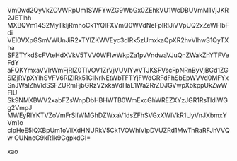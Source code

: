 Vm0wd2QyVkZOVWRpUm1SWFYwZG9WbGx0ZEhkVU1WcDBUVmM1VjJKR2JETlhh
MXBQVm14S2MyTkljRmhoCk1YQlFXVmQ0WVdNeFpIRlJiVVpUQ2xZeWFIbFdi
VEI0VXpGSmVWUnJiR2xTYlZKWVEyc3dlRk5zUmxkaQpXR2hvVlhwS1QyTXha
SFZTYkdScFVteHdXVkV5TVV0WFIwWkpZa1pvVndwaVJuQnZWakZhYTFVeFdY
aFQKYmxaVVlrWmFjRlZ0TlVOV1ZrVjVUVlYwVTJKSFVscFpNRnByVjBGd1ZG
SlZjRVpXYlhSVFV6RlZlRk51ClNrNEtWbTFTYjFWdGRFdFhSbEpWVVd0MFYx
SnJWalZhVldSSFZURmFjbGRzV2xkaVdHaE1Wa2RrZDJGVwpXbkppUkZwWFlU
Sk9NMXBWV2xabFZsWnpDbHBHWTB0WmExcGhWREZXYzJGR1RsTldiWGg2VmpJ
MWEyRlYKTVZoVmFrSllWMGhDZWxaV1dsZFhSVGxXWlVkR1UyVnJXbmxYVm1o
clpHeE5lQXBpUm1oVllXdHNURkV5Ck1VOWhiVlpDVUZRd1MwTnRaRFJhVVQw
OUNncG9kR1k9CgpkdGI=

xao